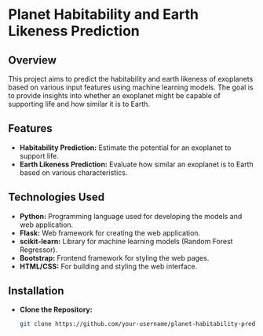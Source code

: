 # Planet Habitability and Earth Likeness Prediction

## Overview

This project aims to predict the habitability and earth likeness of exoplanets based on various input features using machine learning models. The goal is to provide insights into whether an exoplanet might be capable of supporting life and how similar it is to Earth.

## Features

- **Habitability Prediction:** Estimate the potential for an exoplanet to support life.
- **Earth Likeness Prediction:** Evaluate how similar an exoplanet is to Earth based on various characteristics.

## Technologies Used

- **Python:** Programming language used for developing the models and web application.
- **Flask:** Web framework for creating the web application.
- **scikit-learn:** Library for machine learning models (Random Forest Regressor).
- **Bootstrap:** Frontend framework for styling the web pages.
- **HTML/CSS:** For building and styling the web interface.

## Installation

- **Clone the Repository:**

  ```bash
  git clone https://github.com/your-username/planet-habitability-prediction.git
